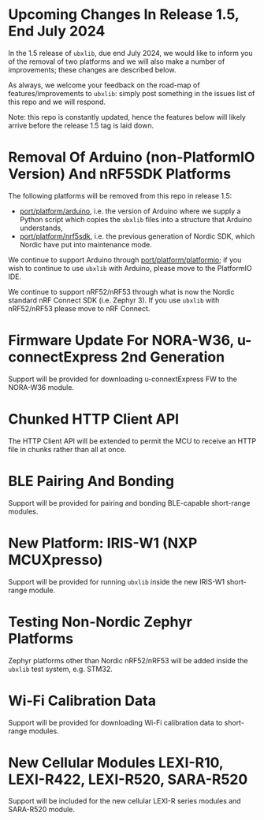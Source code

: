 # Upcoming Changes In Release 1.5, End July 2024
In the 1.5 release of `ubxlib`, due end July 2024, we would like to inform you of the removal of two platforms and we will also make a number of improvements; these changes are described below.

As always, we welcome your feedback on the road-map of features/improvements to `ubxlib`: simply post something in the issues list of this repo and we will respond.

Note: this repo is constantly updated, hence the features below will likely arrive before the release 1.5 tag is laid down.

# Removal Of Arduino (non-PlatformIO Version) And nRF5SDK Platforms
The following platforms will be removed from this repo in release 1.5:

- [port/platform/arduino](/port/platform/arduino), i.e. the version of Arduino where we supply a Python script which copies the `ubxlib` files into a structure that Arduino understands,
- [port/platform/nrf5sdk](/port/platform/nrf5sdk), i.e. the previous generation of Nordic SDK, which Nordic have put into maintenance mode.

We continue to support Arduino through [port/platform/platformio](/port/platform/platformio); if you wish to continue to use `ubxlib` with Arduino, please move to the PlatformIO IDE.

We continue to support nRF52/nRF53 through what is now the Nordic standard nRF Connect SDK (i.e. Zephyr 3). If you use `ubxlib` with nRF52/nRF53 please move to nRF Connect.

# Firmware Update For NORA-W36, u-connectExpress 2nd Generation
Support will be provided for downloading u-connextExpress FW to the NORA-W36 module.

# Chunked HTTP Client API
The HTTP Client API will be extended to permit the MCU to receive an HTTP file in chunks rather than all at once.

# BLE Pairing And Bonding
Support will be provided for pairing and bonding BLE-capable short-range modules.

# New Platform: IRIS-W1 (NXP MCUXpresso)
Support will be provided for running `ubxlib` inside the new IRIS-W1 short-range module.

# Testing Non-Nordic Zephyr Platforms
Zephyr platforms other than Nordic nRF52/nRF53 will be added inside the `ubxlib` test system, e.g. STM32.

# Wi-Fi Calibration Data
Support will be provided for downloading Wi-Fi calibration data to short-range modules.

# New Cellular Modules LEXI-R10, LEXI-R422, LEXI-R520, SARA-R520
Support will be included for the new cellular LEXI-R series modules and SARA-R520 module.